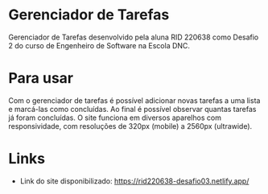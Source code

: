 # Gerenciador de Tarefas

Gerenciador de Tarefas desenvolvido pela aluna RID 220638 como Desafio 2 do curso de Engenheiro de Software na Escola DNC.

# Para usar

Com o gerenciador de tarefas é possível adicionar novas tarefas a uma lista e marcá-las como concluídas. Ao final é possível observar quantas tarefas já foram concluídas. O site funciona em diversos aparelhos com responsividade, com resoluções de 320px (mobile) a 2560px (ultrawide).

# Links

- Link do site disponibilizado: https://rid220638-desafio03.netlify.app/
